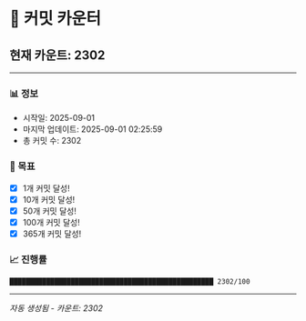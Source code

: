 # 🔢 커밋 카운터

## 현재 카운트: 2302

---

### 📊 정보
- 시작일: 2025-09-01
- 마지막 업데이트: 2025-09-01 02:25:59
- 총 커밋 수: 2302

### 🎯 목표
- [x] 1개 커밋 달성!
- [x] 10개 커밋 달성!
- [x] 50개 커밋 달성!
- [x] 100개 커밋 달성!
- [x] 365개 커밋 달성!

### 📈 진행률
```
██████████████████████████████████████████████████ 2302/100
```

---
*자동 생성됨 - 카운트: 2302*
